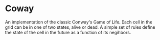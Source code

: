 # Coway

An implementation of the classic Conway's Game of Life. Each cell in the grid can be in one of two states, alive or dead. A simple set of rules define the state of the cell in the future as a function of its negihbors.

